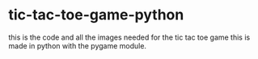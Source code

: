 # tic-tac-toe-game-python
this is the code and all the images needed for the tic tac toe game this is made in python with the pygame module.
